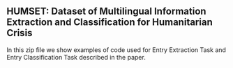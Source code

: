 HUMSET: Dataset of Multilingual Information Extraction and Classification for Humanitarian Crisis
--------------------------------------------------------------------------------------------------

In this zip file we show examples of code used for Entry Extraction Task and Entry Classification Task described in the paper.
